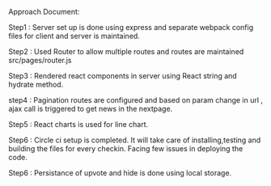 Approach Document:

Step1 : Server set up is done using express and separate webpack config files for client and server is maintained.


Step2 : Used Router to allow multiple routes and routes are maintained src/pages/router.js

Step3 : Rendered react components in server using React string and hydrate method.


step4 : Pagination routes are configured and based on param change in url , ajax call is triggered to get news in the nextpage.

Step5 : React charts is used for line chart.

Step6 : Circle ci setup is completed. It will take care of installing,testing and building the files for every checkin. Facing few issues in deploying the code.

Step6 : Persistance of upvote and hide is done using local storage.
